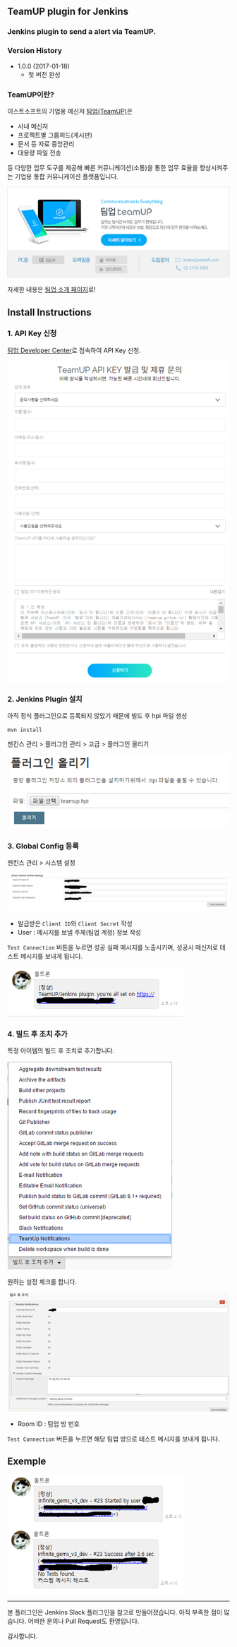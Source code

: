 TeamUP plugin for Jenkins
-------------------------

### Jenkins plugin to send a alert via TeamUP.

### Version History

-	1.0.0 (2017-01-18)
	-	첫 버전 완성

### TeamUP이란?

이스트소프트의 기업용 메신저 [팀업(TeamUP)](http://tmup.com)은

-	사내 메신저
-	프로젝트별 그룹피드(게시판)
-	문서 등 자료 중앙관리
-	대용량 파일 전송

등 다양한 업무 도구를 제공해 빠른 커뮤니케이션(소통)을 통한 업무 효율을 향상시켜주는 기업용 통합 커뮤니케이션 플랫폼입니다.

[![팀업](/images/teamup.jpg)](https://tmup.com/)

자세한 내용은 [팀업 소개 페이지](https://tmup.com/main/function)로!

Install Instructions
--------------------

### 1. API Key 신청

[팀업 Developer Center](https://tmup.com/main/developer)로 접속하여 API Key 신청.

![팀업](/images/developer_center.png)

### 2. Jenkins Plugin 설치

아직 정식 플러그인으로 등록되지 않았기 때문에 빌드 후 hpi 파일 생성

```
mvn install
```

젠킨스 관리 > 플러그인 관리 > 고급 > 플러그인 올리기

![업로드](/images/upload.png)

### 3. Global Config 등록

젠킨스 관리 > 시스템 설정

![업로드](/images/global_config.png)

-	발급받은 `Client ID`와 `Client Secret` 작성
-	User : 메시지를 보낼 주체(팀업 계정) 정보 작성

`Test Connection` 버튼을 누르면 성공 실패 메시지를 노출시키며, 성공시 메신저로 테스트 메시지를 보내게 됩니다.

![테스트](/images/test.png)

### 4. 빌드 후 조치 추가

특정 아이템의 빌드 후 조치로 추가합니다.

![추가](/images/add.png)

원하는 설정 체크를 합니다.

![추가](/images/config.png)

-	Room ID : 팀업 방 번호

`Test Connection` 버튼을 누르면 해당 팀업 방으로 테스트 메시지를 보내게 됩니다.

Exemple
-------

![추가](/images/ex.png)

---

본 플러그인은 Jenkins Slack 플러그인을 참고로 만들어졌습니다. 아직 부족한 점이 많습니다. 어떠한 문의나 Pull Request도 환영입니다.

감사합니다.
